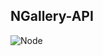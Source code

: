 ## NGallery-API
![Node](https://camo.githubusercontent.com/f74cb48f2ea395d3cde93bb6567b2ec55c75a12c/68747470733a2f2f7261776769742e636f6d2f616c65656e34322f6261646765732f6d61737465722f7372632f6e6f64652e737667)
